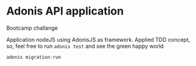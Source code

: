 # Adonis API application

Bootcamp challange

Application nodeJS using AdonisJS as framework.
Applied TDD concept, so, feel free to run `adonis test` and see the green happy world

```js
adonis migration:run
```
